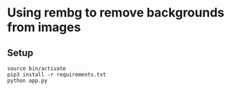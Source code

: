 # Using rembg to remove backgrounds from images 
## Setup
```
source bin/activate
pip3 install -r requirements.txt
python app.py
```
